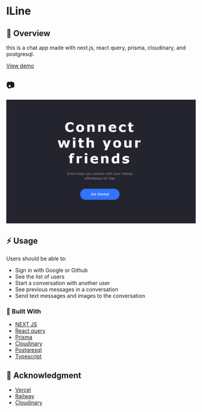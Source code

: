 # ILine

## :beginner: Overview

this is a chat app made with next.js, react query, prisma, cloudinary, and postgresql.

[View demo](https://chat-app-phi-liard.vercel.app/)

## :camera:

![](./public/template.png)

## :zap: Usage

Users should be able to:

- Sign in with Google or Github
- See the list of users
- Start a conversation with another user
- See previous messages in a conversation
- Send text messages and images to the conversation

### :hammer: Built With

- [NEXT JS](https://nextjs.org/)
- [React query](https://tanstack.com/)
- [Prisma](https://www.prisma.io/)
- [Cloudinary](https://cloudinary.com/)
- [Postgresql](https://www.postgresql.org/)
- [Typescript](https://www.typescriptlang.org/)

## :star2: Acknowledgment

- [Vercel](https://vercel.com/)
- [Railway](https://railway.app/)
- [Cloudinary](https://cloudinary.com/)
